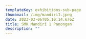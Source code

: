 ```yaml
---
templateKey: exhibitions-sub-page
thumbnail: /img/mandiri1.jpeg
date: 2023-03-06T05:10:14.676Z
title: SMK Mandiri 1 Panongan
description: ""
---
```

<!--[kuta3](/img/legoks2.jpeg)

![kuta1](/img/legoks3.jpeg)-->
